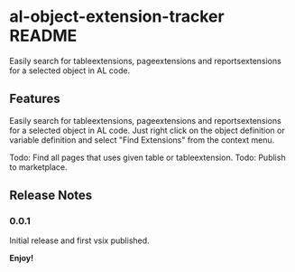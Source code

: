 # al-object-extension-tracker README

Easily search for tableextensions, pageextensions and reportsextensions for a selected object in AL code.

## Features
Easily search for tableextensions, pageextensions and reportsextensions for a selected object in AL code.
Just right click on the object definition or variable definition and select "Find Extensions" from the context menu.

Todo: Find all pages that uses given table or tableextension.
Todo: Publish to marketplace.

## Release Notes


### 0.0.1

Initial release and first vsix published.

**Enjoy!**